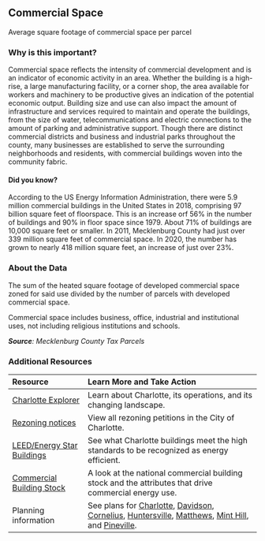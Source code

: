 ## Commercial Space
Average square footage of commercial space per parcel

### Why is this important?
Commercial space reflects the intensity of commercial development and is an indicator of economic activity in an area. Whether the building is a high-rise, a large manufacturing facility, or a corner shop, the area available for workers and machinery to be productive gives an indication of the potential economic output. Building size and use can also impact the amount of infrastructure and services required to maintain and operate the buildings, from the size of water, telecommunications and electric connections to the amount of parking and administrative support. Though there are distinct commercial districts and business and industrial parks throughout the county, many businesses are established to serve the surrounding neighborhoods and residents, with commercial buildings woven into the community fabric.

#### Did you know?
According to the US Energy Information Administration, there were 5.9 million commercial buildings in the United States in 2018, comprising 97 billion square feet of floorspace. This is an increase orf 56% in the number of buildings and 90% in floor space since 1979. About 71% of buildings are 10,000 square feet or smaller.
In 2011, Mecklenburg County had just over 339 million square feet of commercial space.  In 2020, the number has grown to nearly 418 million square feet, an increase of just over 23%.


### About the Data
The sum of the heated square footage of developed commercial space zoned for said use divided by the number of parcels with developed commercial space.

Commercial space includes business, office, industrial and institutional uses, not including religious institutions and schools.

_**Source**: Mecklenburg County Tax Parcels_

### Additional Resources
| Resource | Learn More and Take Action |
|:--- | :--- |
|[Charlotte Explorer](https://explore.charlottenc.gov/)| Learn about Charlotte, its operations, and its changing landscape.
|[Rezoning notices](http://charlottenc.gov/planning/Pages/Zoning.aspx)| View all rezoning petitions in the City of Charlotte.
|[LEED/Energy Star Buildings](http://www.usgbcnc.org/) |See what Charlotte buildings meet the high standards to be recognized as energy efficient.
|[Commercial Building Stock](http://www.eia.gov/consumption/commercial/index.cfm) | A look at the national commercial building stock and the attributes that drive commercial energy use.
|Planning information| See plans for [Charlotte](http://www.charlotteplanning.org), [Davidson](http://www.ci.davidson.nc.us/index.aspx?nid=68), [Cornelius](http://www.cornelius.org/index.aspx?nid=175), [Huntersville](https://www.huntersville.org/2601/Planning-Department), [Matthews](http://www.matthewsnc.gov/pview.aspx?id=20753&catid=567), [Mint Hill](https://www.minthill.com/departments/planning_zoning/index.php), and [Pineville](https://www.pinevillenc.gov/government/departments/planning-zoning/).

